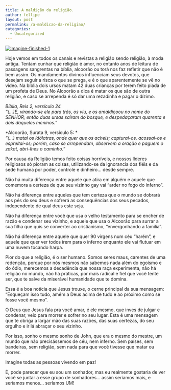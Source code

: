 ```yaml
---
title: A maldição da religião.
author: fellipe
layout: post
permalink: /a-maldicao-da-religiao/
categories:
  - Uncategorized
---
```

[<img alt="imagine-finished-1" src="/img/posts/2015/01/imagine-finished-.jpg"  />][1]

Hoje vemos em todos os canais e revistas a religião sendo religião, à moda antiga. Tentam cunhar que religião é amor, no entanto anos de leitura de passagens sangrentas na bíblia, alcoorão ou torá nos faz refletir que não é bem assim. Os mandamentos divinos influenciam seus devotos, que desejam seguir a risca o que se prega, e é o que aparentemente se vê no video. Na bíblia dois ursos matam 42 duas crianças por terem feito piada de um profeta de Deus. No Alcoorão a dica é matar os que são de outra religião, e caso se arrependa é só dar uma rezadinha e pagar o dízimo.

*Bíblia, Reis 2, versículo 24*  
*&#8220;(&#8230;)E, virando-se ele para trás, os viu, e os amaldiçoou no nome do SENHOR; então duas ursas saíram do bosque, e despedaçaram quarenta e dois daqueles meninos.&#8221;*

*Alcoorão, Surata 9, versículo 5: *  
*&#8220;(&#8230;) matai os idólatras, onde quer que os acheis; capturai-os, acossai-os e espreitai-os; porém, caso se arrependam, observem a oração e paguem o zakat, abri-lhes o caminho.&#8221;*

Por causa da Religião temos feito coisas horríveis, e nossos líderes religiosos só pioram as coisas, utilizando-se da ignorancia dos fiéis e da sede humana por poder, controle e dinheiro&#8230; desde sempre.

Não há muita diferença entre aquele que atira em alguém e aquele que comemora a certeza de que seu vizinho gay vai &#8220;arder no fogo do inferno&#8221;.

Não há diferença entre aqueles que tem certeza que o mundo se dobrará aos pés do seu deus e sofrerá as consequências dos seus pecados, independente de qual deus este seja.

Não há diferença entre você que usa o velho testamento para se encher de razão e condenar seu vizinho, e aquele que usa o Alcoorão para surrar a sua filha que quis se converter ao cristianismo, &#8220;envergonhando a familia&#8221;.

Não há diferença entre aquele que quer 90 virgens num céu &#8220;harém&#8221;, e aquele que quer ver todos irem para o inferno enquanto ele vai flutuar em uma nuvem tocando harpa.

Pior do que a religião, é o ser humano. Somos seres maus, carentes de uma redenção, porque por nós mesmos não sabemos nada além do egoísmo e do ódio, merecemos a decadência que nossa raça experimenta, não há religião no mundo, não há práticas, por mais radical e fiel que você tente ser, que te salve da miserável humanidade que te domina.

Essa é a boa notícia que Jesus trouxe, o cerne principal da sua mensagem: &#8220;Esqueçam isso tudo, amém a Deus acima de tudo e ao próximo como se fosse você mesmo&#8221;.

O Deus que Jesus fala pra você amar, é ele mesmo, que inves de julgar e condenar, veio para morrer e sofrer no seu lugar. Esta é uma mensagem que te obriga a largar mão das suas razões, das suas certezas, do seu orgulho e ir lá abraçar o seu vizinho.

Por isso, sonho o mesmo sonho de John, que era o mesmo do mestre, um mundo que não precisássemos de céu, nem inferno. Sem países, sem bandeiras, sem religião, sem nada para que você tivesse que matar ou morrer.

Imagine todas as pessoas vivendo em paz!

É, pode parecer que eu sou um sonhador, mas eu realmente gostaria de ver você se juntar a esse grupo de sonhadores&#8230; assim seríamos mais, e seríamos menos&#8230; seríamos UM!

 [1]: /img/posts/2015/01/imagine-finished-1.jpg